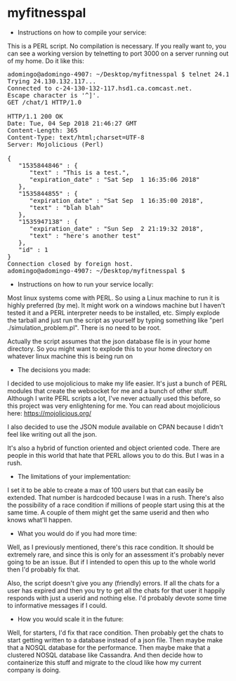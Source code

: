 # myfitnesspal
* Instructions on how to compile your service:

This is a PERL script. No compilation is necessary.  If you really want to, you can see a working version by telnetting to port 3000 on a server running out of my home.  Do it like this:

<PRE>adomingo@adomingo-4907: ~/Desktop/myfitnesspal $ telnet 24.130.132.117 3000
Trying 24.130.132.117...
Connected to c-24-130-132-117.hsd1.ca.comcast.net.
Escape character is '^]'.
GET /chat/1 HTTP/1.0

HTTP/1.1 200 OK
Date: Tue, 04 Sep 2018 21:46:27 GMT
Content-Length: 365
Content-Type: text/html;charset=UTF-8
Server: Mojolicious (Perl)

{
   "1535844846" : {
      "text" : "This is a test.",
      "expiration_date" : "Sat Sep  1 16:35:06 2018"
   },
   "1535844855" : {
      "expiration_date" : "Sat Sep  1 16:35:00 2018",
      "text" : "blah blah"
   },
   "1535947138" : {
      "expiration_date" : "Sun Sep  2 21:19:32 2018",
      "text" : "here's another test"
   },
   "id" : 1
}
Connection closed by foreign host.
adomingo@adomingo-4907: ~/Desktop/myfitnesspal $</PRE>

* Instructions on how to run your service locally:

Most linux systems come with PERL. So using a Linux machine to run it is highly preferred (by me). It might work on a windows machine but I haven't tested it and a PERL interpreter needs to be installed, etc.  Simply explode the tarball and just run the script as yourself by typing something like "perl ./simulation_problem.pl". There is no need to be root.

Actually the script assumes that the json database file is in your home directory.  So you might want to explode this to your home directory on whatever linux machine this is being run on

* The decisions you made:

I decided to use mojolicious to make my life easier.  It's just a bunch of PERL modules that create the websocket for me and a bunch of other stuff.  Although I write PERL scripts a lot, I've never actually used this before, so this project was very enlightening for me.  You can read about mojolicious here: https://mojolicious.org/

I also decided to use the JSON module available on CPAN because I didn't feel like writing out all the json.

It's also a hybrid of function oriented and object oriented code.  There are people in this world that hate that PERL allows you to do this.  But I was in a rush.

* The limitations of your implementation:

I set it to be able to create a max of 100 users but that can easily be extended.  That number is hardcoded because I was in a rush.  There's also the possibility of a race condition if millions of people start using this at the same time.  A couple of them might get the same userid and then who knows what'll happen.

* What you would do if you had more time:

Well, as I previously mentioned, there's this race condition.  It should be extremely rare, and since this is only for an assessment it's probably never going to be an issue.  But if I intended to open this up to the whole world then I'd probably fix that.

Also, the script doesn't give you any (friendly) errors. If all the chats for a user has expired and then you try to get all the chats for that user it happily responds with just a userid and nothing else.  I'd probably devote some time to informative messages if I could.

* How you would scale it in the future:

Well, for starters, I'd fix that race condition.  Then probably get the chats to start getting written to a database instead of a json file.  Then maybe make that a NOSQL database for the performance.  Then maybe make that a clustered NOSQL database like Cassandra.  And then decide how to containerize this stuff and migrate to the cloud like how my current company is doing.
